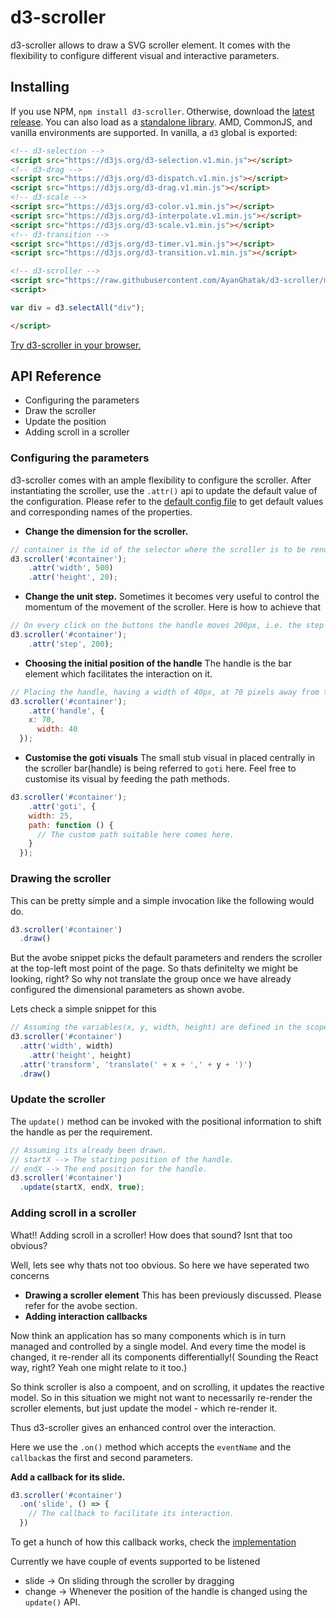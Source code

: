 # d3-scroller

d3-scroller allows to draw a SVG scroller element. It comes with the flexibility to configure different visual and interactive parameters.

## Installing

If you use NPM, `npm install d3-scroller`. Otherwise, download the [latest release](https://github.com/AyanGhatak/d3-scroller/releases/latest). You can also load as a [standalone library](https://raw.githubusercontent.com/AyanGhatak/d3-scroller/master/build/d3-scroller.js). AMD, CommonJS, and vanilla environments are supported. In vanilla, a `d3` global is exported:

```html
<!-- d3-selection -->
<script src="https://d3js.org/d3-selection.v1.min.js"></script>
<!-- d3-drag -->
<script src="https://d3js.org/d3-dispatch.v1.min.js"></script>
<script src="https://d3js.org/d3-drag.v1.min.js"></script>
<!-- d3-scale -->
<script src="https://d3js.org/d3-color.v1.min.js"></script>
<script src="https://d3js.org/d3-interpolate.v1.min.js"></script>
<script src="https://d3js.org/d3-scale.v1.min.js"></script>
<!-- d3-transition -->
<script src="https://d3js.org/d3-timer.v1.min.js"></script>
<script src="https://d3js.org/d3-transition.v1.min.js"></script>

<!-- d3-scroller -->
<script src="https://raw.githubusercontent.com/AyanGhatak/d3-scroller/master/build/d3-scroller.js"></script>
<script>

var div = d3.selectAll("div");

</script>
```

[Try d3-scroller in your browser.](https://cdn.rawgit.com/AyanGhatak/d3-scroller/b10385d2/example/index.html)

## API Reference

* Configuring the parameters
* Draw the scroller
* Update the position
* Adding scroll in a scroller

### Configuring the parameters
d3-scroller comes with an ample flexibility to configure the scroller. After instantiating the scroller, use the `.attr()` api to update the default value of the configuration.
Please refer to the [default config file](https://raw.githubusercontent.com/AyanGhatak/d3-scroller/master/src/defaultConfig.js) to get default values and corresponding names of the properties.

* <b>Change the dimension for the scroller.</b>
```js
// container is the id of the selector where the scroller is to be rendered.
d3.scroller('#container');
    .attr('width', 500)
    .attr('height', 20);
```
* <b>Change the unit step.</b>
Sometimes it becomes very useful to control the momentum of the movement of the scroller. Here is how to achieve that
```js
// On every click on the buttons the handle moves 200px, i.e. the step movement for the handle on button interactions.
d3.scroller('#container');
    .attr('step', 200);
```
* <b>Choosing the initial position of the handle</b>
The handle is the bar element which facilitates the interaction on it.
```js
// Placing the handle, having a width of 40px, at 70 pixels away from the left side of the scroller.
d3.scroller('#container');
    .attr('handle', {
    x: 70,
      width: 40
  });
```
* <b>Customise the goti visuals</b>
The small stub visual in placed centrally in the scroller bar(handle) is being referred to `goti` here. Feel free to customise its visual by feeding the path methods.
```js
d3.scroller('#container');
    .attr('goti', {
    width: 25,
    path: function () {
      // The custom path suitable here comes here.
    }
  });
```

### Drawing the scroller
This can be pretty simple and a simple invocation like the following would do.
```js
d3.scroller('#container')
  .draw()
```
But the avobe snippet picks the default parameters and renders the scroller at the top-left most point of the page. So thats definitelty we might be looking, right? So why not translate the group once we have already configured the dimensional parameters as shown avobe.

Lets check a simple snippet for this
```js
// Assuming the variables(x, y, width, height) are defined in the scope, this snippet
d3.scroller('#container')
  .attr('width', width)
    .attr('height', height)
  .attr('transform', 'translate(' + x + ',' + y + ')')
  .draw()
```

### Update the scroller
The `update()` method can be invoked with the positional information to shift the handle as per the requirement.
```js
// Assuming its already been drawn.
// startX --> The starting position of the handle.
// endX --> The end position for the handle.
d3.scroller('#container')
  .update(startX, endX, true);
```

### Adding scroll in a scroller
What!! Adding scroll in a scroller! How does that sound? Isnt that too obvious?

Well, lets see why thats not too obvious. So here we have seperated two concerns

* <b>Drawing a scroller element</b>
  This has been previously discussed. Please refer for the avobe section.
* <b>Adding interaction callbacks</b>

Now think an application has so many components which is in turn managed and controlled by a single model. And every time the model is changed, it re-render all its components differentially!( Sounding the React way, right? Yeah one might relate to it too.)

So think scroller is also a compoent, and on scrolling, it updates the reactive model. So in this situation we might not want to necessarily re-render the scroller elements, but just update the model - which re-render it.

Thus d3-scroller gives an enhanced control over the interaction.

Here we use the `.on()` method which accepts the `eventName` and the `callback`as the first and second parameters.

**Add a callback for its slide.**
```js
d3.scroller('#container')
  .on('slide', () => {
    // The callback to facilitate its interaction.
  })
```
To get a hunch of how this callback works, check the [implementation](https://github.com/AyanGhatak/d3-scroller/blob/master/example/index.html)

Currently we have couple of events supported to be listened

* slide -> On sliding through the scroller by dragging
* change -> Whenever the position of the handle is changed using the `update()` API.
